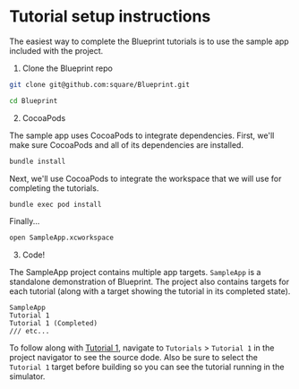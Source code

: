 # Tutorial setup instructions

The easiest way to complete the Blueprint tutorials is to use the sample app included with the project.

1. Clone the Blueprint repo

```bash
git clone git@github.com:square/Blueprint.git
```

```bash
cd Blueprint
```

2. CocoaPods

The sample app uses CocoaPods to integrate dependencies. First, we'll make sure CocoaPods and all of its dependencies are installed.

```bash
bundle install
```

Next, we'll use CocoaPods to integrate the workspace that we will use for completing the tutorials.

```bash
bundle exec pod install
```

Finally...

```bash
open SampleApp.xcworkspace
```

3. Code!

The SampleApp project contains multiple app targets. `SampleApp` is a standalone demonstration of Blueprint. The project also contains targets for each tutorial (along with a target showing the tutorial in its completed state).

```
SampleApp
Tutorial 1
Tutorial 1 (Completed)
/// etc...
```

To follow along with [Tutorial 1](./Tutorial1.md), navigate to `Tutorials` > `Tutorial 1` in the project navigator to see the source dode. Also be sure to select the `Tutorial 1` target before building so you can see the tutorial running in the simulator.